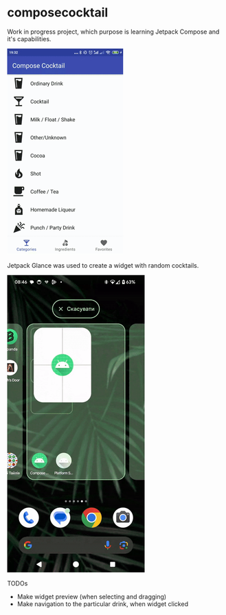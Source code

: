 # composecocktail

Work in progress project, which purpose is learning Jetpack Compose and it's capabilities.

![target](https://github.com/Shakenbeer/composecocktail/blob/main/compose_coctail.gif)

Jetpack Glance was used to create a widget with random cocktails.

![target](https://github.com/Shakenbeer/composecocktail/blob/main/widget.gif)

TODOs
* Make widget preview (when selecting and dragging)
* Make navigation to the particular drink, when widget clicked